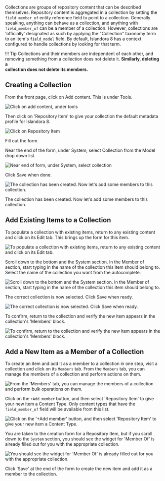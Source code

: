 Collections are groups of repository content that can be described themselves. Repository content is aggregated in a collection by setting the `field_member_of`
entity reference field to point to a collection. Generally speaking, anything can behave as a collection, and anything with `field_member_of` can be a member of a collection.
However, collections are 'officially' designated as such by applying the "Collection" taxonomy term to an item's `field_model` field.  By default, Islandora 8 has a context configured to handle collections by looking for that term.

!!! Tip
    Collections and their members are
    independent of each other, and removing something from a collection does not delete it.  **Similarly, deleting a     
    collection does not delete its members.**

## Creating a Collection

From the front page, click on Add content. This is under Tools.

![Click on add content, under tools](../assets/add-content-collection.jpg)

Then click on 'Repository Item' to give your collection the default metadata profile for Islandora 8.

![Click on Repository Item](../assets/repository-item-collection.jpg)

Fill out the form.

Near the end of the form, under System, select Collection from the Model drop down list.

![Near end of form, under System, select collection](../assets/system-collection.jpg) 

Click Save when done.

![The collection has been created. Now let's add some members to this collection.](../assets/collection-parent-node.jpg)

The collection has been created. Now let's add some members to this collection.

## Add Existing Items to a Collection

To populate a collection with existing items, return to any existing content and click on its Edit tab. This brings up the form for this item.

![To populate a collection with existing items, return to any existing content and click on its Edit tab.](../assets/edit-photo-collection.jpg)

Scroll down to the bottom and the System section. In the Member of section, start typing in the name of the collection this item should belong to. Select the name of the collection 
you want from the autocomplete.

![Scroll down to the bottom and the System section. In the Member of section, start typing in the name of the collection this item should belong to.](../assets/member-of-collection.jpg)

The correct collection is now selected.  Click Save when ready.

![The correct collection is now selected. Click Save when ready.](../assets/member-of-collection-selected.jpg)

To confirm, return to the collection and verify the new item appears in the collection's 'Members' block.

![To confirm, return to the collection and verify the new item appears in the collection's 'Members' block.](../assets/snowfall-collection.jpg)

## Add a New Item as a Member of a Collection

To create an item and add it as a member to a collection in one step, visit a collection and click on its `Members` tab. From the
`Members` tab, you can manage the members of a collection and perform actions on them.

![From the 'Members' tab, you can manage the members of a collection and perform bulk operations on them.](../assets/members-tab.png)

Click on the `+Add member` button, and then select 'Repository Item' to give your new item a Content Type.  Only content types that
have the `field_member_of` field will be available from this list.

![Click on the '+Add member' button, and then select 'Repository Item' to give your new item a Content Type.](../assets/select-content-type-for-new-member.png)

You are taken to the creation form for a Repository Item, but if you scroll down to the `System` section, you should see the widget
for 'Member Of' is already filled out for you with the appropriate collection.

![You should see the widget for 'Member Of' is already filled out for you with the appropriate collection.](../assets/member-of-collection-selected.jpg)

Click 'Save' at the end of the form to create the new item and add it as a member to the collection.
